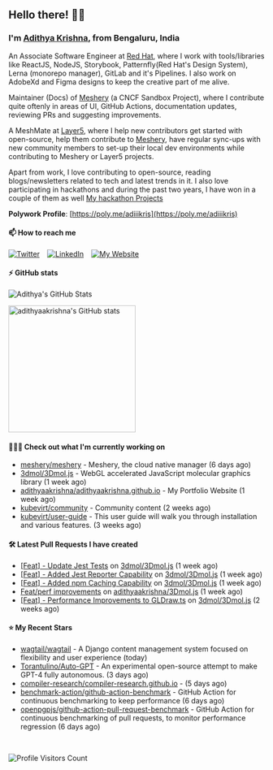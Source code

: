 ## Hello there! 👋🏻
  
### I'm [Adithya Krishna](https://adithyaakrishna.github.io/), from <b>Bengaluru, India</b></br>

An Associate Software Engineer at [Red Hat](https://www.redhat.com), where I work with tools/libraries like ReactJS, NodeJS, Storybook, Patternfly(Red Hat's Design System), Lerna (monorepo manager), GitLab and it's Pipelines. I also work on AdobeXd and Figma designs to keep the creative part of me alive.

Maintainer (Docs) of [Meshery](https://github.com/meshery) (a CNCF Sandbox Project), where I contribute quite oftenly in areas of UI, GitHub Actions, documentation updates, reviewing PRs and suggesting improvements.

A MeshMate at [Layer5](https://layer5.io), where I help new contributors get started with open-source, help them contribute to [Meshery](https://github.com/meshery), have regular sync-ups with new community members to set-up their local dev environments while contributing to Meshery or Layer5 projects.

Apart from work, I love contributing to open-source, reading blogs/newsletters related to tech and latest trends in it. I also love participating in hackathons and during the past two years, I have won in a couple of them as well [My hackathon Projects](http://bit.ly/adikris-hackathons)

**Polywork Profile**: [https://poly.me/adiiikris](https://poly.me/adiiikris)

#### 📫 How to reach me

[![Twitter](https://img.shields.io/badge/-@adii_kris-%231DA1F2?style=for-the-badge&logo=twitter&logoColor=ffffff)](https://twitter.com/adii_kris) &ensp;
[![LinkedIn](https://img.shields.io/badge/-Adithya%20Krishna-%230A67C3?style=for-the-badge&logo=linkedin&logoColor=ffffff)](https://www.linkedin.com/in/adiiikris/) &ensp;
[![My Website](https://img.shields.io/badge/-My%20Website-%230A67C3?style=for-the-badge)](https://adithyaakrishna.github.io/)


#### ⚡️ GitHub stats

![Adithya's GitHub Stats](https://github-readme-stats.vercel.app/api?username=adithyaakrishna&show_icons=true&hide_border=true&title_color=fff&icon_color=79ff97&text_color=9f9f9f&bg_color=151515)


<a href="https://quine.sh/profile/adithyaakrishna"><img src="https://stats.quine.sh/adithyaakrishna/github?simple=true" alt="adithyaakrishna's GitHub stats" width="250px"></a>

#### 🧑🏻‍💻 Check out what I'm currently working on

- [meshery/meshery](https://github.com/meshery/meshery) - Meshery, the cloud native manager (6 days ago)
- [3dmol/3Dmol.js](https://github.com/3dmol/3Dmol.js) - WebGL accelerated JavaScript molecular graphics library (1 week ago)
- [adithyaakrishna/adithyaakrishna.github.io](https://github.com/adithyaakrishna/adithyaakrishna.github.io) - My Portfolio Website (1 week ago)
- [kubevirt/community](https://github.com/kubevirt/community) - Community content (2 weeks ago)
- [kubevirt/user-guide](https://github.com/kubevirt/user-guide) - This user guide will walk you through installation and various features. (3 weeks ago)

#### 🛠 Latest Pull Requests I have created

- [[Feat] - Update Jest Tests](https://github.com/3dmol/3Dmol.js/pull/670) on [3dmol/3Dmol.js](https://github.com/3dmol/3Dmol.js) (1 week ago)
- [[Feat] - Added Jest Reporter Capability](https://github.com/3dmol/3Dmol.js/pull/669) on [3dmol/3Dmol.js](https://github.com/3dmol/3Dmol.js) (1 week ago)
- [[Feat] - Added npm Caching Capability](https://github.com/3dmol/3Dmol.js/pull/667) on [3dmol/3Dmol.js](https://github.com/3dmol/3Dmol.js) (1 week ago)
- [Feat/perf improvements](https://github.com/adithyaakrishna/3Dmol.js/pull/3) on [adithyaakrishna/3Dmol.js](https://github.com/adithyaakrishna/3Dmol.js) (1 week ago)
- [[Feat] - Performance Improvements to GLDraw.ts](https://github.com/3dmol/3Dmol.js/pull/662) on [3dmol/3Dmol.js](https://github.com/3dmol/3Dmol.js) (2 weeks ago)

#### ⭐ My Recent Stars

- [wagtail/wagtail](https://github.com/wagtail/wagtail) - A Django content management system focused on flexibility and user experience (today)
- [Torantulino/Auto-GPT](https://github.com/Torantulino/Auto-GPT) - An experimental open-source attempt to make GPT-4 fully autonomous. (3 days ago)
- [compiler-research/compiler-research.github.io](https://github.com/compiler-research/compiler-research.github.io) -  (5 days ago)
- [benchmark-action/github-action-benchmark](https://github.com/benchmark-action/github-action-benchmark) - GitHub Action for continuous benchmarking to keep performance (6 days ago)
- [openpgpjs/github-action-pull-request-benchmark](https://github.com/openpgpjs/github-action-pull-request-benchmark) - GitHub Action for continuous benchmarking of pull requests, to monitor performance regression (6 days ago)

<br> 

![Profile Visitors Count](https://profile-counter.glitch.me/adithyaakrishna/count.svg)
